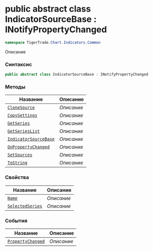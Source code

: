 
# public abstract class IndicatorSourceBase : INotifyPropertyChanged
```csharp
namespace TigerTrade.Chart.Indicators.Common
```



Описание

### Синтаксис
```csharp
public abstract class IndicatorSourceBase : INotifyPropertyChanged
```


### Методы
| Название | Описание |
| --- | --- |
| [`CloneSource`](./IndicatorSourceBase.cs/Методы/CloneSource.md) | *Описание* |
| [`CopySettings`](./IndicatorSourceBase.cs/Методы/CopySettings.md) | *Описание* |
| [`GetSeries`](./IndicatorSourceBase.cs/Методы/GetSeries.md) | *Описание* |
| [`GetSeriesList`](./IndicatorSourceBase.cs/Методы/GetSeriesList.md) | *Описание* |
| [`IndicatorSourceBase`](./IndicatorSourceBase.cs/Методы/IndicatorSourceBase.md) | *Описание* |
| [`OnPropertyChanged`](./IndicatorSourceBase.cs/Методы/OnPropertyChanged.md) | *Описание* |
| [`SetSources`](./IndicatorSourceBase.cs/Методы/SetSources.md) | *Описание* |
| [`ToString`](./IndicatorSourceBase.cs/Методы/ToString.md) | *Описание* |

### Свойства
| Название | Описание |
| --- | --- |
| [`Name`](./IndicatorSourceBase.cs/Свойства/Name.md) | *Описание* |
| [`SelectedSeries`](./IndicatorSourceBase.cs/Свойства/SelectedSeries.md) | *Описание* |

### События
| Название | Описание |
| --- | --- |
| [`PropertyChanged`](./IndicatorSourceBase.cs/События/PropertyChanged.md) | *Описание* |



